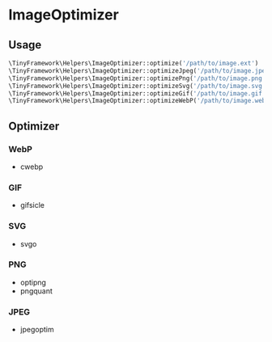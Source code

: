 # ImageOptimizer

## Usage

```php
\TinyFramework\Helpers\ImageOptimizer::optimize('/path/to/image.ext')
\TinyFramework\Helpers\ImageOptimizer::optimizeJpeg('/path/to/image.jpeg')
\TinyFramework\Helpers\ImageOptimizer::optimizePng('/path/to/image.png')
\TinyFramework\Helpers\ImageOptimizer::optimizeSvg('/path/to/image.svg')
\TinyFramework\Helpers\ImageOptimizer::optimizeGif('/path/to/image.gif')
\TinyFramework\Helpers\ImageOptimizer::optimizeWebP('/path/to/image.webp')
```

## Optimizer

### WebP

- cwebp

### GIF

- gifsicle

### SVG

- svgo

### PNG

- optipng
- pngquant

### JPEG

- jpegoptim
